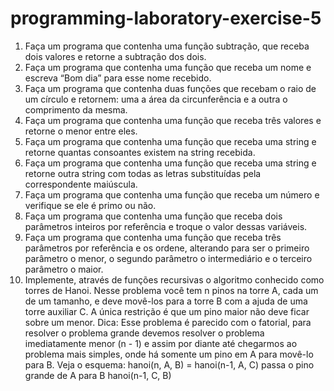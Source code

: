# programming-laboratory-exercise-5


1. Faça um programa que contenha uma função subtração, que receba dois valores e retorne a subtração dos dois.
2. Faça um programa que contenha uma função que receba um nome e escreva “Bom dia” para esse nome recebido.
3. Faça um programa que contenha duas funções que recebam o raio de um círculo e retornem: uma a área da circunferência e a outra o comprimento da mesma.
4. Faça um programa que contenha uma função que receba três valores e retorne o menor entre eles.
5. Faça um programa que contenha uma função que receba uma string e retorne quantas consoantes existem na string recebida.
6. Faça um programa que contenha uma função que receba uma string e retorne outra string com todas as letras substituídas pela correspondente maiúscula.
7. Faça um programa que contenha uma função que receba um número e verifique se ele é primo ou não.
8. Faça um programa que contenha uma função que receba dois parâmetros inteiros por referência e troque o valor dessas variáveis.
9. Faça um programa que contenha uma função que receba três parâmetros por referência e os ordene, alterando para ser o primeiro parâmetro o menor, o segundo parâmetro o intermediário e o terceiro parâmetro o maior.
10. Implemente, através de funções recursivas o algoritmo conhecido como torres de Hanoi. Nesse problema você tem n pinos na torre A, cada um de um tamanho, e deve movê-los para a torre B com a ajuda de uma torre auxiliar C. A única restrição é que um pino maior não deve ficar sobre um menor. Dica: Esse problema é parecido com o fatorial, para resolver o problema grande devemos resolver o problema imediatamente menor (n - 1) e assim por diante até chegarmos ao problema mais simples, onde há somente um pino em A para movê-lo para B. Veja o esquema:
hanoi(n, A, B) =
hanoi(n-1, A, C)
passa o pino grande de A para B
hanoi(n-1, C, B)
